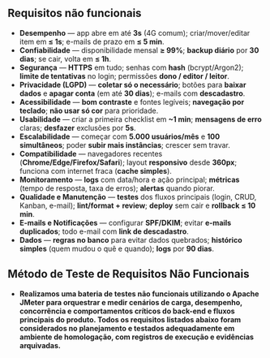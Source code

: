 ## Requisitos não funcionais

* **Desempenho** — app abre em até **3s** (4G comum); criar/mover/editar item em **≤ 1s**; e-mails de prazo em **≤ 5 min**.
* **Confiabilidade** — disponibilidade mensal **≥ 99%**; **backup diário** por **30 dias**; se cair, volta em **≤ 1h**.
* **Segurança** — **HTTPS** em tudo; senhas com **hash** (bcrypt/Argon2); **limite de tentativas** no login; permissões **dono / editor / leitor**.
* **Privacidade (LGPD)** — **coletar só o necessário**; botões para **baixar dados** e **apagar conta** (em até **30 dias**); e-mails com **descadastro**.
* **Acessibilidade** — **bom contraste** e fontes legíveis; **navegação por teclado**; **não usar só cor** para prioridade.
* **Usabilidade** — criar a primeira checklist em **~1 min**; **mensagens de erro** claras; **desfazer** exclusões por **5s**.
* **Escalabilidade** — começar com **5.000 usuários/mês** e **100 simultâneos**; poder **subir mais instâncias**; crescer sem travar.
* **Compatibilidade** — navegadores recentes (**Chrome/Edge/Firefox/Safari**); layout **responsivo** desde **360px**; funciona com internet fraca (**cache simples**).
* **Monitoramento** — **logs** com data/hora e ação principal; **métricas** (tempo de resposta, taxa de erros); **alertas** quando piorar.
* **Qualidade e Manutenção** — **testes** dos fluxos principais (login, CRUD, Kanban, e-mail); **lint/format + review**; **deploy** sem cair e **rollback ≤ 10 min**.
* **E-mails e Notificações** — configurar **SPF/DKIM**; evitar **e-mails duplicados**; todo e-mail com **link de descadastro**.
* **Dados** — **regras no banco** para evitar dados quebrados; **histórico simples** (quem mudou o quê e quando); **logs** por **90 dias**.

## Método de Teste de Requisitos Não Funcionais 

* **Realizamos uma bateria de testes não funcionais utilizando o Apache JMeter para orquestrar e medir cenários de carga, desempenho, concorrência e comportamentos críticos do back-end e fluxos principais do produto. Todos os requisitos listados abaixo foram considerados no planejamento e testados adequadamente em ambiente de homologação, com registros de execução e evidências arquivadas.**
